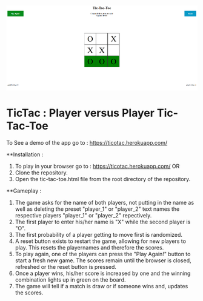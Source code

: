 ![TicTac screenshot](https://github.com/arnitkun/TicTac/blob/master/demotac1.PNG)<br />


# TicTac : Player versus Player Tic-Tac-Toe

To See a demo of the app go to : https://ticotac.herokuapp.com/


**Installation :

1. To play in your browser go to : https://ticotac.herokuapp.com/ OR
2. Clone the repository.
3. Open the tic-tac-toe.html file from the root directory of the repository.

**Gameplay :

1. The game asks for the name of both players, not putting in the name as well as deleting the preset "player_1" or "player_2"
   text names the respective players "player_1" or "player_2" repectively.
2. The first player to enter his/her name is "X" while the second player is "O".
3. The first probability of a player getting to move first is randomized.
3. A reset button exists to restart the game, allowing for new players to play. This resets the playernames and therefore the scores.
4. To play again, one of the players can press the "Play Again!" button to start a fresh new game. The scores remain until the browser is    closed, refreshed or the reset button is pressed.
4. Once a player wins, his/her score is increased by one and the winning combination lights up in green on the board.
5. The game will tell if a match is draw or if someone wins and, updates the scores.
